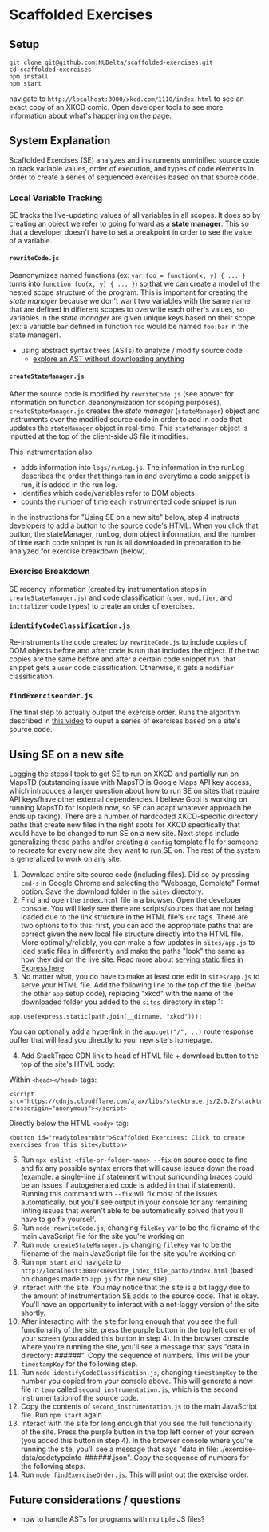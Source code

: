 # Scaffolded Exercises

## Setup

```
git clone git@github.com:NUDelta/scaffolded-exercises.git
cd scaffolded-exercises
npm install
npm start
```

navigate to `http://localhost:3000/xkcd.com/1110/index.html` to see an exact copy of an XKCD comic. Open developer tools to see more information about what's happening on the page.

## System Explanation

Scaffolded Exercises (SE) analyzes and instruments unminified source code to track variable values, order of execution, and types of code elements in order to create a series of sequenced exercises based on that source code.

### Local Variable Tracking

SE tracks the live-updating values of all variables in all scopes. It does so by creating an object we refer to going forward as a **state manager**. This so that a developer doesn't have to set a breakpoint in order to see the value of a variable.

#### `rewriteCode.js`

Deanonymizes named functions (ex: `var foo = function(x, y) { ... }` turns into `function foo(x, y) { ... }`) so that we can create a model of the nested scope structure of the program. This is important for creating the _state manager_ because we don't want two variables with the same name that are defined in different scopes to overwrite each other's values, so variables in the _state manager_ are given unique keys based on their scope (ex: a variable `bar` defined in function `foo` would be named `foo:bar` in the state manager).

-   using abstract syntax trees (ASTs) to analyze / modify source code
    -   [explore an AST without downloading anything](https://astexplorer.net/)

#### `createStateManager.js`

After the source code is modified by `rewriteCode.js` (see above^ for information on function deanonymization for scoping purposes), `createStateManager.js` creates the _state manager_ (`stateManager`) object and instruments over the modified source code in order to add in code that updates the `stateManager` object in real-time. This `stateManager` object is inputted at the top of the client-side JS file it modifies.

This instrumentation also:

-   adds information into `logs/runLog.js`. The information in the runLog describes the order that things ran in and everytime a code snippet is run, it is added in the run log.
-   identifies which code/variables refer to DOM objects
-   counts the number of time each instrumented code snippet is run

In the instructions for "Using SE on a new site" below, step 4 instructs developers to add a button to the source code's HTML. When you click that button, the stateManager, runLog, dom object information, and the number of time each code snippet is run is all downloaded in preparation to be analyzed for exercise breakdown (below).

### Exercise Breakdown

SE recency information (created by instrumentation steps in `createStateManager.js`) and code classification (`user`, `modifier`, and `initializer` code types) to create an order of exercises.

### `identifyCodeClassification.js`

Re-instruments the code created by `rewriteCode.js` to include copies of DOM objects before and after code is run that includes the object. If the two copies are the same before and after a certain code snippet run, that snippet gets a `user` code classification. Otherwise, it gets a `modifier` classification.

### `findExerciseorder.js`

The final step to actually output the exercise order. Runs the algorithm described in [this video](https://www.youtube.com/watch?v=frKHF048qSg) to ouput a series of exercises based on a site's source code.

## Using SE on a new site

Logging the steps I took to get SE to run on XKCD and partially run on MapsTD (outstanding issue with MapsTD is Google Maps API key access, which introduces a larger question about how to run SE on sites that require API keys/have other external dependencies. I believe Gobi is working on running MapsTD for Isopleth now, so SE can adapt whatever approach he ends up taking). There are a number of hardcoded XKCD-specific directory paths that create new files in the right spots for XKCD specifically that would have to be changed to run SE on a new site. Next steps include generalizing these paths and/or creating a `config` template file for someone to recreate for every new site they want to run SE on. The rest of the system is generalized to work on any site.

1. Download entire site source code (including files). Did so by pressing `cmd-s` in Google Chrome and selecting the "Webpage, Complete" Format option. Save the download folder in the `sites` directory.
2. Find and open the `index.html` file in a browser. Open the developer console. You will likely see there are scripts/sources that are not being loaded due to the link structure in the HTML file's `src` tags. There are two options to fix this: first, you can add the appropriate paths that are correct given the new local file structure directly into the HTML file. More optimally/reliably, you can make a few updates in `sites/app.js` to load static files in differently and make the paths "look" the same as how they did on the live site. Read more about [serving static files in Express here](https://expressjs.com/en/starter/static-files.html).
3. No matter what, you do have to make at least one edit in `sites/app.js` to serve your HTML file. Add the following line to the top of the file (below the other `app` setup code), replacing "xkcd" with the name of the downloaded folder you added to the `sites` directory in step 1:

```
app.use(express.static(path.join(__dirname, "xkcd")));
```

You can optionally add a hyperlink in the `app.get("/", ..)` route response buffer that will lead you directly to your new site's homepage.

4. Add StackTrace CDN link to head of HTML file + download button to the top of the site's HTML body:

Within `<head></head>` tags:

```
<script src="https://cdnjs.cloudflare.com/ajax/libs/stacktrace.js/2.0.2/stacktrace.min.js" crossorigin="anonymous"></script>
```

Directly below the HTML `<body>` tag:

```
<button id="readytolearnbtn">Scaffolded Exercises: Click to create exercises from this site</button>
```

5. Run `npx eslint <file-or-folder-name> --fix` on source code to find and fix any possible syntax errors that will cause issues down the road (example: a single-line `if` statement without surrounding braces could be an issues if autogenerated code is added in that if statement). Running this command with `--fix` will fix most of the issues automatically, but you'll see output in your console for any remaining linting issues that weren't able to be automatically solved that you'll have to go fix yourself.
6. Run `node rewriteCode.js`, changing `fileKey` var to be the filename of the main JavaScript file for the site you're working on
7. Run `node createStateManager.js` changing `fileKey` var to be the filename of the main JavaScript file for the site you're working on
8. Run `npm start` and navigate to `http://localhost:3000/<newsite_index_file_path>/index.html` (based on changes made to `app.js` for the new site).
9. Interact with the site. You may notice that the site is a bit laggy due to the amount of instrumentation SE adds to the source code. That is okay. You'll have an opportunity to interact with a not-laggy version of the site shortly.
10. After interacting with the site for long enough that you see the full functionality of the site, press the purple button in the top left corner of your screen (you added this button in step 4). In the browser console where you're running the site, you'll see a message that says "data in directory: ######". Copy the sequence of numbers. This will be your `timestampKey` for the following step.
11. Run `node identifyCodeClassification.js`, changing `timestampKey` to the number you copied from your console above. This will generate a new file in `temp` called `second_instrumentation.js`, which is the second instrumentation of the source code.
12. Copy the contents of `second_instrumentation.js` to the main JavaScript file. Run `npm start` again.
13. Interact with the site for long enough that you see the full functionality of the site. Press the purple button in the top left corner of your screen (you added this button in step 4). In the browser console where you're running the site, you'll see a message that says "data in file: ./exercise-data/codetypeinfo-######.json". Copy the sequence of numbers for the following steps.
14. Run `node findExerciseOrder.js`. This will print out the exercise order.

## Future considerations / questions

-   how to handle ASTs for programs with multiple JS files?
